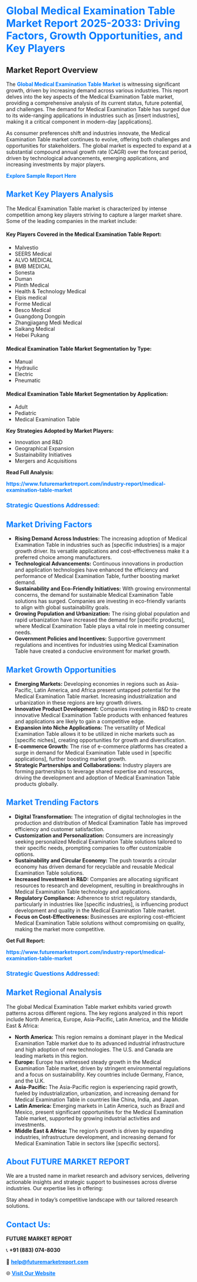 <h1 style="color: #007BFF;">Global Medical Examination Table Market Report 2025-2033: Driving Factors, Growth Opportunities, and Key Players</h1>

<section id="overview">
<h2>Market Report Overview</h2>
<p>The <a href="https://www.futuremarketreport.com/industry-report/medical-examination-table-market" style="color: #007BFF; text-decoration: none;"><strong>Global Medical Examination Table Market</strong></a> is witnessing significant growth, driven by increasing demand across various industries. This report delves into the key aspects of the Medical Examination Table market, providing a comprehensive analysis of its current status, future potential, and challenges. The demand for Medical Examination Table has surged due to its wide-ranging applications in industries such as [insert industries], making it a critical component in modern-day [applications].</p>
<p>As consumer preferences shift and industries innovate, the Medical Examination Table market continues to evolve, offering both challenges and opportunities for stakeholders. The global market is expected to expand at a substantial compound annual growth rate (CAGR) over the forecast period, driven by technological advancements, emerging applications, and increasing investments by major players.</p>
</section>

<section id="overview">
<p><a href="https://www.futuremarketreport.com/request-sample/reportId=123564" style="color: #007BFF; text-decoration: none;"><strong>Explore Sample Report Here</strong></a></p>
</section>

<section id="key-players">
<h2 style="color: #007BFF;">Market Key Players Analysis</h2>
<p>The Medical Examination Table market is characterized by intense competition among key players striving to capture a larger market share. Some of the leading companies in the market include:</p>
<h4>Key Players Covered in the Medical Examination Table Report:</h4>
<ul><li>Malvestio</li><li>SEERS Medical</li><li>ALVO MEDICAL</li><li>BMB MEDICAL</li><li>Sonesta</li><li>Duman</li><li>Plinth Medical</li><li>Health &amp; Technology Medical</li><li>Elpis medical</li><li>Forme Medical</li><li>Besco Medical</li><li>Guangdong Dongpin</li><li>Zhangjiagang Medi Medical</li><li>Saikang Medical</li><li>Hebei Pukang</li></ul>
<h4>Medical Examination Table Market Segmentation by Type:</h4>
<ul><li>Manual</li><li>Hydraulic</li><li>Electric</li><li>Pneumatic</li></ul>

<h4>Medical Examination Table Market Segmentation by Application:</h4>
<ul><li>Adult</li><li>Pediatric</li><li>Medical Examination Table</li></ul>
<p><strong>Key Strategies Adopted by Market Players:</strong></p>
<ul>
<li>Innovation and R&D</li>
<li>Geographical Expansion</li>
<li>Sustainability Initiatives</li>
<li>Mergers and Acquisitions</li>
</ul>
</section>

<section>
<p><strong>Read Full Analysis: </strong></p><a href="https://www.futuremarketreport.com/industry-report/medical-examination-table-market" style="color: #007BFF; text-decoration: none;"><strong>https://www.futuremarketreport.com/industry-report/medical-examination-table-market</strong></a>
<h3 style="color: #007BFF;">Strategic Questions Addressed:</h3>
</section>

<section id="driving-factors">
<h2 style="color: #007BFF;">Market Driving Factors</h2>
<ul>
<li><strong>Rising Demand Across Industries:</strong> The increasing adoption of Medical Examination Table in industries such as [specific industries] is a major growth driver. Its versatile applications and cost-effectiveness make it a preferred choice among manufacturers.</li>
<li><strong>Technological Advancements:</strong> Continuous innovations in production and application technologies have enhanced the efficiency and performance of Medical Examination Table, further boosting market demand.</li>
<li><strong>Sustainability and Eco-Friendly Initiatives:</strong> With growing environmental concerns, the demand for sustainable Medical Examination Table solutions has surged. Companies are investing in eco-friendly variants to align with global sustainability goals.</li>
<li><strong>Growing Population and Urbanization:</strong> The rising global population and rapid urbanization have increased the demand for [specific products], where Medical Examination Table plays a vital role in meeting consumer needs.</li>
<li><strong>Government Policies and Incentives:</strong> Supportive government regulations and incentives for industries using Medical Examination Table have created a conducive environment for market growth.</li>
</ul>
</section>

<section id="growth-opportunities">
<h2 style="color: #007BFF;">Market Growth Opportunities</h2>
<ul>
<li><strong>Emerging Markets:</strong> Developing economies in regions such as Asia-Pacific, Latin America, and Africa present untapped potential for the Medical Examination Table market. Increasing industrialization and urbanization in these regions are key growth drivers.</li>
<li><strong>Innovative Product Development:</strong> Companies investing in R&D to create innovative Medical Examination Table products with enhanced features and applications are likely to gain a competitive edge.</li>
<li><strong>Expansion into Niche Applications:</strong> The versatility of Medical Examination Table allows it to be utilized in niche markets such as [specific niches], creating opportunities for growth and diversification.</li>
<li><strong>E-commerce Growth:</strong> The rise of e-commerce platforms has created a surge in demand for Medical Examination Table used in [specific applications], further boosting market growth.</li>
<li><strong>Strategic Partnerships and Collaborations:</strong> Industry players are forming partnerships to leverage shared expertise and resources, driving the development and adoption of Medical Examination Table products globally.</li>
</ul>
</section>

<section id="trending-factors">
<h2 style="color: #007BFF;">Market Trending Factors</h2>
<ul>
<li><strong>Digital Transformation:</strong> The integration of digital technologies in the production and distribution of Medical Examination Table has improved efficiency and customer satisfaction.</li>
<li><strong>Customization and Personalization:</strong> Consumers are increasingly seeking personalized Medical Examination Table solutions tailored to their specific needs, prompting companies to offer customizable options.</li>
<li><strong>Sustainability and Circular Economy:</strong> The push towards a circular economy has driven demand for recyclable and reusable Medical Examination Table solutions.</li>
<li><strong>Increased Investment in R&D:</strong> Companies are allocating significant resources to research and development, resulting in breakthroughs in Medical Examination Table technology and applications.</li>
<li><strong>Regulatory Compliance:</strong> Adherence to strict regulatory standards, particularly in industries like [specific industries], is influencing product development and quality in the Medical Examination Table market.</li>
<li><strong>Focus on Cost-Effectiveness:</strong> Businesses are exploring cost-efficient Medical Examination Table solutions without compromising on quality, making the market more competitive.</li>
</ul>
</section>

<section>
<p><strong>Get Full Report: </strong></p><a href="https://www.futuremarketreport.com/industry-report/medical-examination-table-market" style="color: #007BFF; text-decoration: none;"><strong>https://www.futuremarketreport.com/industry-report/medical-examination-table-market</strong></a>
<h3 style="color: #007BFF;">Strategic Questions Addressed:</h3>
</section>


<section id="regional-analysis">
<h2 style="color: #007BFF;">Market Regional Analysis</h2>
<p>The global Medical Examination Table market exhibits varied growth patterns across different regions. The key regions analyzed in this report include North America, Europe, Asia-Pacific, Latin America, and the Middle East & Africa:</p>
<ul>
<li><strong>North America:</strong> This region remains a dominant player in the Medical Examination Table market due to its advanced industrial infrastructure and high adoption of new technologies. The U.S. and Canada are leading markets in this region.</li>
<li><strong>Europe:</strong> Europe has witnessed steady growth in the Medical Examination Table market, driven by stringent environmental regulations and a focus on sustainability. Key countries include Germany, France, and the U.K.</li>
<li><strong>Asia-Pacific:</strong> The Asia-Pacific region is experiencing rapid growth, fueled by industrialization, urbanization, and increasing demand for Medical Examination Table in countries like China, India, and Japan.</li>
<li><strong>Latin America:</strong> Emerging markets in Latin America, such as Brazil and Mexico, present significant opportunities for the Medical Examination Table market, supported by growing industrial activities and investments.</li>
<li><strong>Middle East & Africa:</strong> The region’s growth is driven by expanding industries, infrastructure development, and increasing demand for Medical Examination Table in sectors like [specific sectors].</li>
</ul>
</section>

<footer>
<h2 style="color: #007BFF;">About FUTURE MARKET REPORT</h2>
<p>We are a trusted name in market research and advisory services, delivering actionable insights and strategic support to businesses across diverse industries. Our expertise lies in offering:</p>

<p>Stay ahead in today’s competitive landscape with our tailored research solutions.</p>

<h2 style="color: #007BFF;">Contact Us:</h2>
<p><strong>FUTURE MARKET REPORT</strong></p>
<p>📞 <strong>+91 (883) 074-8030</strong></p>
<p>📧 <strong><a href="mailto:help@futuremarketreport.com" style="color: #007BFF;">help@futuremarketreport.com</a></strong></p>
<p>🌐 <strong><a href="https://www.futuremarketreport.com/" style="color: #007BFF;">Visit Our Website</a></strong></p>
</footer>